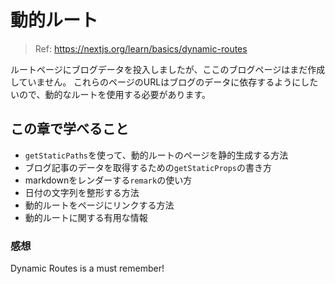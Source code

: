 # 動的ルート

> Ref: https://nextjs.org/learn/basics/dynamic-routes

ルートページにブログデータを投入しましたが、ここのブログページはまだ作成していません。
これらのページのURLはブログのデータに依存するようにしたいので、動的なルートを使用する必要があります。

## この章で学べること

- `getStaticPaths`を使って、動的ルートのページを静的生成する方法
- ブログ記事のデータを取得するための`getStaticProps`の書き方
- markdownをレンダーする`remark`の使い方
- 日付の文字列を整形する方法
- 動的ルートをページにリンクする方法
- 動的ルートに関する有用な情報

### 感想

Dynamic Routes is a must remember!
